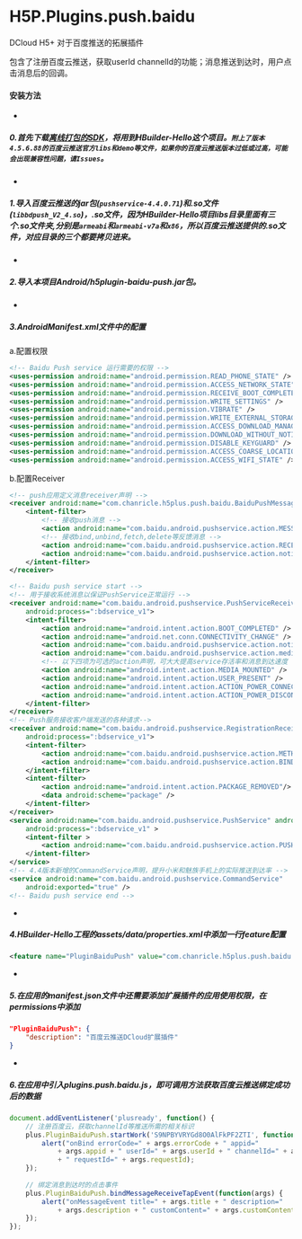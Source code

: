 # H5P.Plugins.push.baidu
DCloud H5+ 对于百度推送的拓展插件

包含了注册百度云推送，获取userId channelId的功能；消息推送到达时，用户点击消息后的回调。

#### 安装方法

-

##### 0.首先下载[离线打包的SDK](http://ask.dcloud.net.cn/article/103)，将用到HBuilder-Hello这个项目。`附上了版本4.5.6.88的百度云推送官方libs和demo等文件，如果你的百度云推送版本过低或过高，可能会出现兼容性问题，请Issues`。

-

##### 1.导入百度云推送的jar包(`pushservice-4.4.0.71`)和.so文件(`libbdpush_V2_4.so`)，.so文件，因为HBuilder-Hello项目libs目录里面有三个.so文件夹,分别是`armeabi`和`armeabi-v7a`和`x86`，所以百度云推送提供的.so文件，对应目录的三个都要拷贝进来。

-

##### 2.导入本项目Android/h5plugin-baidu-push.jar包。

-

##### 3.AndroidManifest.xml文件中的配置
a.配置权限

```xml
<!-- Baidu Push service 运行需要的权限 -->
<uses-permission android:name="android.permission.READ_PHONE_STATE" />
<uses-permission android:name="android.permission.ACCESS_NETWORK_STATE" />
<uses-permission android:name="android.permission.RECEIVE_BOOT_COMPLETED" />
<uses-permission android:name="android.permission.WRITE_SETTINGS" />
<uses-permission android:name="android.permission.VIBRATE" />
<uses-permission android:name="android.permission.WRITE_EXTERNAL_STORAGE" />
<uses-permission android:name="android.permission.ACCESS_DOWNLOAD_MANAGER"/>
<uses-permission android:name="android.permission.DOWNLOAD_WITHOUT_NOTIFICATION" />
<uses-permission android:name="android.permission.DISABLE_KEYGUARD" />
<uses-permission android:name="android.permission.ACCESS_COARSE_LOCATION" />
<uses-permission android:name="android.permission.ACCESS_WIFI_STATE" />
```

b.配置Receiver

```xml
<!-- push应用定义消息receiver声明 -->
<receiver android:name="com.chanricle.h5plus.push.baidu.BaiduPushMessageReceiver">
    <intent-filter>
        <!-- 接收push消息 -->
        <action android:name="com.baidu.android.pushservice.action.MESSAGE" />
        <!-- 接收bind,unbind,fetch,delete等反馈消息 -->
        <action android:name="com.baidu.android.pushservice.action.RECEIVE" />
        <action android:name="com.baidu.android.pushservice.action.notification.CLICK" />
    </intent-filter>
</receiver>

<!-- Baidu push service start -->
<!-- 用于接收系统消息以保证PushService正常运行 -->
<receiver android:name="com.baidu.android.pushservice.PushServiceReceiver"
    android:process=":bdservice_v1">
    <intent-filter>
        <action android:name="android.intent.action.BOOT_COMPLETED" />
        <action android:name="android.net.conn.CONNECTIVITY_CHANGE" />
        <action android:name="com.baidu.android.pushservice.action.notification.SHOW" />
        <action android:name="com.baidu.android.pushservice.action.media.CLICK" />
        <!-- 以下四项为可选的action声明，可大大提高service存活率和消息到达速度 -->
        <action android:name="android.intent.action.MEDIA_MOUNTED" />
        <action android:name="android.intent.action.USER_PRESENT" />
        <action android:name="android.intent.action.ACTION_POWER_CONNECTED" />
        <action android:name="android.intent.action.ACTION_POWER_DISCONNECTED" />
    </intent-filter>
</receiver>
<!-- Push服务接收客户端发送的各种请求-->
<receiver android:name="com.baidu.android.pushservice.RegistrationReceiver"
    android:process=":bdservice_v1">
    <intent-filter>
        <action android:name="com.baidu.android.pushservice.action.METHOD" />
        <action android:name="com.baidu.android.pushservice.action.BIND_SYNC" />
    </intent-filter>
    <intent-filter>
        <action android:name="android.intent.action.PACKAGE_REMOVED"/>
        <data android:scheme="package" />
    </intent-filter>
</receiver>
<service android:name="com.baidu.android.pushservice.PushService" android:exported="true"
    android:process=":bdservice_v1" >
    <intent-filter >
        <action android:name="com.baidu.android.pushservice.action.PUSH_SERVICE"/>
    </intent-filter>
</service>
<!-- 4.4版本新增的CommandService声明，提升小米和魅族手机上的实际推送到达率 -->
<service android:name="com.baidu.android.pushservice.CommandService"
    android:exported="true" />
<!-- Baidu push service end -->
```

-

##### 4.HBuilder-Hello工程的assets/data/properties.xml中添加一行feature配置

```xml
<feature name="PluginBaiduPush" value="com.chanricle.h5plus.push.baidu.BaiduPushManager" />
```    

-

##### 5.在应用的manifest.json文件中还需要添加扩展插件的应用使用权限，在permissions中添加

```json
"PluginBaiduPush": {
    "description": "百度云推送DCloud扩展插件"
}
```

-

##### 6.在应用中引入plugins.push.baidu.js，即可调用方法获取百度云推送绑定成功后的数据

```javascript
document.addEventListener('plusready', function() {
    // 注册百度云，获取channelId等推送所需的相关标识
    plus.PluginBaiduPush.startWork('S9NPBYVRYGd8O0AlFkPF2ZTI', function(args) {
    	alert("onBind errorCode=" + args.errorCode + " appid="
            + args.appid + " userId=" + args.userId + " channelId=" + args.channelId
            + " requestId=" + args.requestId);
    });
    
    // 绑定消息到达时的点击事件
    plus.PluginBaiduPush.bindMessageReceiveTapEvent(function(args) {
    	alert("onMessageEvent title=" + args.title + " description="
            + args.description + " customContent=" + args.customContent);
    });
});
```
